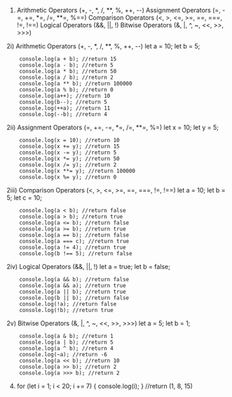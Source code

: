 
1)  Arithmetic Operators (+, -, *, /, **, %, ++, --)
    Assignment Operators (=, -=, +=, *=, /=, **=, %==)
    Comparison Operators (<, >, <=, >=, ==, ===, !=, !==)
    Logical Operators (&&, ||, !)
    Bitwise Operators (&, |, ^, ~, <<, >>, >>>)

2i) Arithmetic Operators (+, -, *, /, **, %, ++, --)
        let a = 10;
        let b = 5;

        console.log(a + b); //return 15
        console.log(a - b); //return 5
        console.log(a * b); //return 50
        console.log(a / b); //return 2
        console.log(a ** b); //return 100000
        console.log(a % b); //return 0
        console.log(a++); //return 10
        console.log(b--); //return 5
        console.log(++a); //return 11
        console.log(--b); //return 4

2ii) Assignment Operators (=, +=, -=, *=, /=, **=, %=)
        let x = 10;
        let y = 5;
    
        console.log(x = 10); //return 10
        console.log(x += y); //return 15
        console.log(x -= y); //return 5
        console.log(x *= y); //return 50
        console.log(x /= y); //return 2
        console.log(x **= y); //return 100000
        console.log(x %= y); //return 0

2iii) Comparison Operators (<, >, <=, >=, ==, ===, !=, !==)
        let a = 10;
        let b = 5;
        let c = 10;

        console.log(a < b); //return false
        console.log(a > b); //return true
        console.log(a <= b); //return false
        console.log(a >= b); //return true
        console.log(a == b); //return false
        console.log(a === c); //return true
        console.log(a != 4); //return true
        console.log(b !== 5); //return false


2iv) Logical Operators (&&, ||, !)
        let a = true;
        let b = false;

        console.log(a && b); //return false
        console.log(a && a); //return true
        console.log(a || b); //return true
        console.log(b || b); //return false
        console.log(!a); //return false
        console.log(!b); //return true

2v)  Bitwise Operators (&, |, ^, ~, <<, >>, >>>)
        let a = 5;
        let b = 1;

        console.log(a & b); //return 1
        console.log(a | b); //return 5
        console.log(a ^ b); //return 4
        console.log(~a); //return -6
        console.log(a << b); //return 10
        console.log(a >> b); //return 2
        console.log(a >>> b); //return 2

4)  for (let i = 1; i < 20; i += 7) {
        console.log(i);
    }
    //return (1, 8, 15)